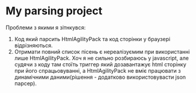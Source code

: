 # My parsing project
Проблеми з якими я зітнкувся:
1. Код який парсить HtmlAgilityPack та код сторінки у браузері відрізняються.
2. Отримати повний список пісень є нереалізуємим при використанні лише HtmlAgilityPack. Хоч я не сильно розбираюсь у javascript, але судячи з коду там стоїть триггер який дозавантажує html сторінку при його спрацьовуванні, а HtmlAgilityPack не вміє працювати з динамічними даними(рішення - додатково використовувасти json парсер).
